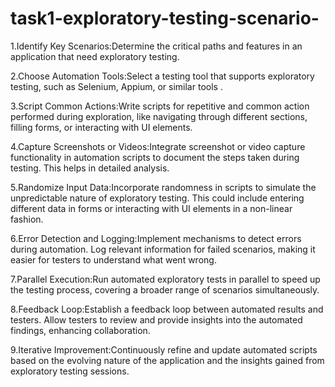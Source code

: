# task1-exploratory-testing-scenario-


1.Identify Key Scenarios:Determine the critical paths and features in an application that need exploratory testing.

2.Choose Automation Tools:Select a testing tool that supports exploratory testing, such as Selenium, Appium, or similar tools .

3.Script Common Actions:Write scripts for repetitive and common action performed during exploration,
                        like navigating through different sections, filling forms, or interacting with UI elements.

4.Capture Screenshots or Videos:Integrate screenshot or video capture functionality in automation scripts to document the steps taken during testing. 
                                This helps in detailed analysis.

5.Randomize Input Data:Incorporate randomness in scripts to simulate the unpredictable nature of exploratory testing. 
                       This could include entering different data in forms or interacting with UI elements in a non-linear fashion.

6.Error Detection and Logging:Implement mechanisms to detect errors during automation. Log relevant information for failed scenarios,
                              making it easier for testers to understand what went wrong.

7.Parallel Execution:Run automated exploratory tests in parallel to speed up the testing process, covering a broader range of scenarios
                     simultaneously.

8.Feedback Loop:Establish a feedback loop between automated results and testers. Allow testers to review and provide insights into the automated findings,
                enhancing collaboration.

9.Iterative Improvement:Continuously refine and update automated scripts based on the evolving nature of the application and the insights
                      gained from exploratory testing sessions.
